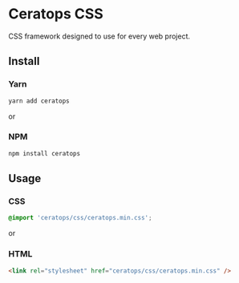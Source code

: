 # Ceratops CSS

CSS framework designed to use for every web project.

## Install

### Yarn

```sh
yarn add ceratops
```

or

### NPM

```sh
npm install ceratops
```

## Usage

### CSS

```css
@import 'ceratops/css/ceratops.min.css';
```

or

### HTML

```html
<link rel="stylesheet" href="ceratops/css/ceratops.min.css" />
```
